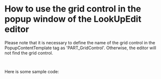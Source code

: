 # How to use the grid control in the popup window of the LookUpEdit editor


<p>Please note that it is necessary to define the name of the grid control in the PopupContentTemplate tag as 'PART_GridControl'.  Otherwise, the editor will not find the grid control.</p><br />
<p>Here is some sample code:</p><para><code lang="xaml">                <dxg:LookUpEdit Name="editor" VerticalAlignment="Top" Width="400" DisplayMember="Name" ValueMember="ID">            <br />
            <dxg:LookUpEdit.PopupContentTemplate><br />
                <ControlTemplate><br />
                    <dxg:GridControl x:Name="PART_GridControl" AutoGenerateColumns="AddNew" VerticalAlignment="Top"><br />
                    <dxg:GridControl.View><br />
                        <dxg:TableView/><br />
                    </dxg:GridControl.View><br />
                    </dxg:GridControl><br />
                </ControlTemplate><br />
                </dxg:LookUpEdit.PopupContentTemplate><br />
        </dxg:LookUpEdit>

<br/>



